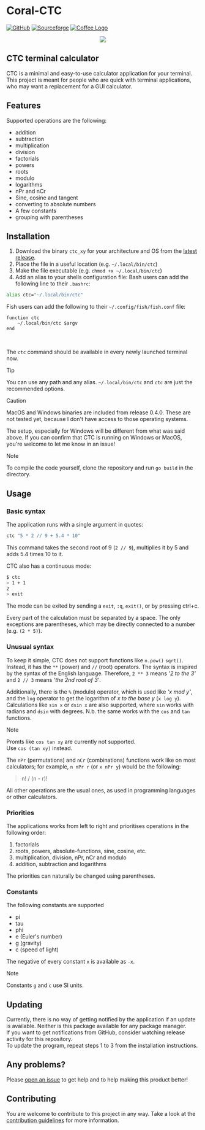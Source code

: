 # Coral-CTC
[![GitHub](https://img.shields.io/badge/-GitHub-181717?style=for-the-badge&logo=GitHub&logoColor=white)](https://github.com/Lich-Corals/coral-ctc-terminal-calculator)
[![Sourceforge](https://img.shields.io/badge/-Sourceforge-FF6600?style=for-the-badge&logo=sourceforge&logoColor=white)](https://sourceforge.net/projects/coral-ctc-terminal-calculator/)
[![Coffee Logo](https://img.shields.io/badge/-Buy%20me%20a%20coffee-FFDD00?style=for-the-badge&logo=buymeacoffee&logoColor=black)](https://www.coff.ee/lichcorals)

<p align="center">
  <img src="https://github.com/user-attachments/assets/03021b04-a2d6-4ad6-b470-11343def681a">
</p>

## CTC terminal calculator
CTC is a minimal and easy-to-use calculator application for your terminal.<br/>
This project is meant for people who are quick with terminal applications, who may want a replacement for a GUI calculator.

## Features
Supported operations are the following:
- addition
- subtraction
- multiplication
- division
- factorials
- powers
- roots
- modulo
- logarithms
- nPr and nCr
- Sine, cosine and tangent
- converting to absolute numbers
- A few constants
- grouping with parentheses

## Installation
1. Download the binary `ctc_xy` for your architecture and OS from the [latest release](https://github.com/Lich-Corals/coral-ctc-terminal-calculator/releases/latest).
2. Place the file in a useful location (e.g. `~/.local/bin/ctc`)
3. Make the file executable (e.g. `chmod +x ~/.local/bin/ctc`)
4. Add an alias to your shells configuration file:
Bash users can add the following line to their `.bashrc`:
```bash
alias ctc="~/.local/bin/ctc"
```

Fish users can add the following to their `~/.config/fish/fish.conf` file:
```fish
function ctc
    ~/.local/bin/ctc $argv
end
```
<br/>

The `ctc` command should be available in every newly launched terminal now.

> [!TIP]   
> You can use any path and any alias.
> `~/.local/bin/ctc` and `ctc` are just the recommended options.

> [!CAUTION]   
> MacOS and Windows binaries are included from release 0.4.0.
> These are not tested yet, because I don't have access to those operating systems.
> 
> The setup, especially for Windows will be different from what was said above.
> If you can confirm that CTC is running on Windows or MacOS, you're welcome to let me know in an issue!

> [!NOTE]   
> To compile the code yourself, clone the repository and run `go build` in the directory.

## Usage
### Basic syntax
The application runs with a single argument in quotes:
```bash
ctc "5 * 2 // 9 + 5.4 * 10"
```
This command takes the second root of 9 (`2 // 9`), multiplies it by 5 and adds 5.4 times 10 to it.

CTC also has a continuous mode:
```bash
$ ctc
> 1 + 1
2
> exit
```
The mode can be exited by sending a `exit`, `:q`, `exit()`, or by pressing ctrl+c.

Every part of the calculation must be separated by a space.
The only exceptions are parentheses, which may be directly connected to a number (e.g. `(2 * 5)`).

### Unusual syntax
To keep it simple, CTC does not support functions like `n.pow()` `sqrt()`.
Instead, it has the `**` (power) and `//` (root) operators.
The syntax is inspired by the syntax of the English language.
Therefore, `2 ** 3` means _'2 to the 3'_ and `2 // 3` means _'the 2nd root of 3'_.

Additionally, there is the `%` (modulo) operator, which is used like _'x mod y'_, and the `log` operator to get the logarithm of _x to the base y_ (`x log y`).
Calculations like `sin x` or `dsin x` are also supported, where `sin` works with radians and `dsin` with degrees.
N.b. the same works with the `cos` and `tan` functions.

> [!NOTE]   
> Promts like `cos tan xy` are currently not supported.   
> Use `cos (tan xy)` instead.

The `nPr` (permutations) and `nCr` (combinations) functions work like on most calculators; for example, `n nPr r` (or `x nPr y`) would be the following:
> 
> n! / (n - r)!
>

All other operations are the usual ones, as used in programming languages or other calculators.

### Priorities
The applications works from left to right and prioritises operations in the following order:
1. factorials
2. roots, powers, absolute-functions, sine, cosine, etc.
3. multiplication, division, nPr, nCr and modulo
4. addition, subtraction and logarithms

The priorities can naturally be changed using parentheses.

### Constants
The following constants are supported
- pi
- tau
- phi
- e (Euler's number)
- g (gravity)
- c (speed of light)

The negative of every constant `x` is available as `-x`. 

> [!NOTE]   
> Constants `g` and `c` use SI units.

## Updating
Currently, there is no way of getting notified by the application if an update is available.
Neither is this package available for any package manager.
<br/>
If you want to get notifications from GitHub, consider watching release activity for this repository.
<br/>
To update the program, repeat steps 1 to 3 from the installation instructions.

## Any problems?
Please [open an issue](https://github.com/Lich-Corals/coral-ctc-terminal-calculator/issues) to get help and to help making this product better!


## Contributing
You are welcome to contribute to this project in any way. Take a look at the [contribution guidelines](https://github.com/Lich-Corals/coral-ctc-terminal-calculator?tab=contributing-ov-file) for more information.
